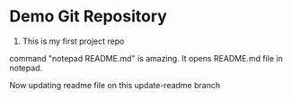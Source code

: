 # Demo Git Repository
1. This is my first project repo


command "notepad README.md" is amazing. It opens README.md file in notepad. 

Now updating readme file on this update-readme branch
